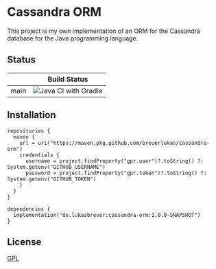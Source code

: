 # Cassandra ORM

This project is my own implementation of an ORM for the Cassandra database for the Java programming language.

## Status

|      | Build Status                                                                                                |
|------|-------------------------------------------------------------------------------------------------------------|
| main | ![Java CI with Gradle](https://github.com/breuerlukas/cassandra-orm/actions/workflows/gradle.yml/badge.svg) |

## Installation

```
repositories {
  maven {
    url = uri("https://maven.pkg.github.com/breuerlukas/cassandra-orm")
    credentials {
      username = project.findProperty("gpr.user")?.toString() ?: System.getenv("GITHUB_USERNAME")
      password = project.findProperty("gpr.token")?.toString() ?: System.getenv("GITHUB_TOKEN")
    }
  }
}

dependencies {
  implementation("de.lukasbreuer:cassandra-orm:1.0.0-SNAPSHOT")
}
```

## License

[GPL](https://github.com/breuerlukas/cassandra-orm/blob/main/LICENSE.md)